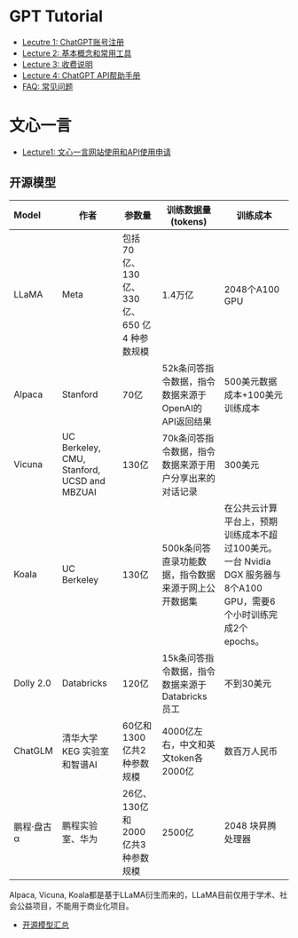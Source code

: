 # GPT Tutorial

* [Lecutre 1: ChatGPT账号注册](./lecture01.md)
* [Lecture 2: 基本概念和常用工具](./lecture02.md)
* [Lecture 3: 收费说明](./lecture03.md)
* [Lecture 4: ChatGPT API帮助手册](./lecture04.md)
* [FAQ: 常见问题](./chatgpt_faq.md)



# 文心一言

* [Lecture1: 文心一言网站使用和API使用申请](./baidu/lecture01.md)



## 开源模型

| Model      | 作者                                        | 参数量                                          | 训练数据量(tokens)                                      | 训练成本                                                     |
| :--------- | ------------------------------------------- | ----------------------------------------------- | ------------------------------------------------------- | ------------------------------------------------------------ |
| LLaMA      | Meta                                        | 包括 70 亿、130 亿、330 亿、650 亿 4 种参数规模 | 1.4万亿                                                 | 2048个A100 GPU                                               |
| Alpaca     | Stanford                                    | 70亿                                            | 52k条问答指令数据，指令数据来源于OpenAI的API返回结果    | 500美元数据成本+100美元训练成本                              |
| Vicuna     | UC Berkeley, CMU, Stanford, UCSD and MBZUAI | 130亿                                           | 70k条问答指令数据，指令数据来源于用户分享出来的对话记录 | 300美元                                                      |
| Koala      | UC Berkeley                                 | 130亿                                           | 500k条问答直录功能数据，指令数据来源于网上公开数据集    | 在公共云计算平台上，预期训练成本不超过100美元。一台 Nvidia DGX 服务器与8个A100 GPU，需要6个小时训练完成2个epochs。 |
| Dolly 2.0  | Databricks                                  | 120亿                                           | 15k条问答指令数据，指令数据来源于Databricks员工         | 不到30美元                                                   |
| ChatGLM    | 清华大学KEG 实验室和智谱AI                  | 60亿和1300亿共2种参数规模                       | 4000亿左右，中文和英文token各2000亿                     | 数百万人民币                                                 |
| 鹏程·盘古α | 鹏程实验室、华为                            | 26亿、130亿和2000亿共3种参数规模                | 2500亿                                                  | 2048 块昇腾处理器                                            |

Alpaca, Vicuna, Koala都是基于LLaMA衍生而来的，LLaMA目前仅用于学术、社会公益项目，不能用于商业化项目。

* [开源模型汇总](./open-source.md)
